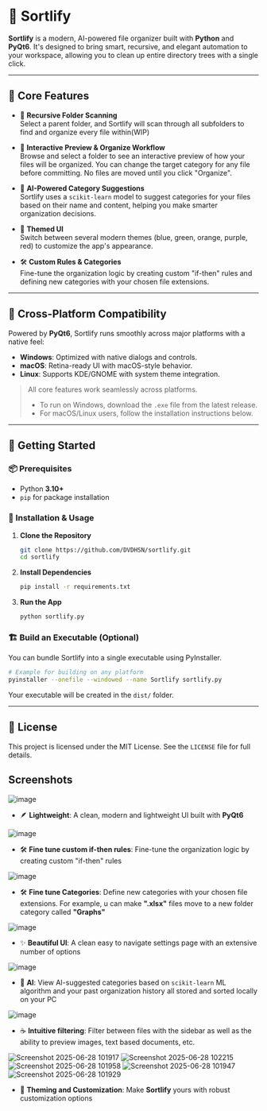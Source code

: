 # 📁 Sortlify

**Sortlify** is a modern, AI-powered file organizer built with **Python** and **PyQt6**. It's designed to bring smart, recursive, and elegant automation to your workspace, allowing you to clean up entire directory trees with a single click.

---

## 🌟 Core Features

- 📂 **Recursive Folder Scanning**  
  Select a parent folder, and Sortlify will scan through all subfolders to find and organize every file within(WIP)

- 📝 **Interactive Preview & Organize Workflow**  
  Browse and select a folder to see an interactive preview of how your files will be organized. You can change the target category for any file before committing. No files are moved until you click "Organize".

- 🤖 **AI-Powered Category Suggestions**  
  Sortlify uses a `scikit-learn` model to suggest categories for your files based on their name and content, helping you make smarter organization decisions.

- 🎨 **Themed UI**  
  Switch between several modern themes (blue, green, orange, purple, red) to customize the app's appearance.

- 🛠 **Custom Rules & Categories**  
  Fine-tune the organization logic by creating custom "if-then" rules and defining new categories with your chosen file extensions.

---

## 🧬 Cross-Platform Compatibility

Powered by **PyQt6**, Sortlify runs smoothly across major platforms with a native feel:

- **Windows**: Optimized with native dialogs and controls.
- **macOS**: Retina-ready UI with macOS-style behavior.
- **Linux**: Supports KDE/GNOME with system theme integration.

> All core features work seamlessly across platforms.
> - To run on Windows, download the `.exe` file from the latest release.
> - For macOS/Linux users, follow the installation instructions below.

---

## 🚀 Getting Started

### 📦 Prerequisites

- Python **3.10+**
- `pip` for package installation

### 🧰 Installation & Usage

1.  **Clone the Repository**
    ```bash
    git clone https://github.com/DVDHSN/sortlify.git
    cd sortlify
    ```

2.  **Install Dependencies**
    ```bash
    pip install -r requirements.txt
    ```

3.  **Run the App**
    ```bash
    python sortlify.py
    ```

### 🏗 Build an Executable (Optional)

You can bundle Sortlify into a single executable using PyInstaller.

```bash
# Example for building on any platform
pyinstaller --onefile --windowed --name Sortlify sortlify.py
```

Your executable will be created in the `dist/` folder.

---

## 🪪 License

This project is licensed under the MIT License. See the `LICENSE` file for full details.

## Screenshots
![image](https://github.com/user-attachments/assets/00fcc1f6-58f8-43c6-973c-8c18c958d678)

- 🪶 **Lightweight**: A clean, modern and lightweight UI built with **PyQt6**

![image](https://github.com/user-attachments/assets/219e2d98-d91f-423c-be64-cecc0f791637)

- 🛠️ **Fine tune custom if-then rules**: Fine-tune the organization logic by creating custom "if-then" rules

![image](https://github.com/user-attachments/assets/455a2cb5-5213-4204-951a-d9037bfb407e)

- 🛠️ **Fine tune Categories**: Define new categories with your chosen file extensions. For example, u can make **".xlsx"** files move to a new folder category called **"Graphs"**

![image](https://github.com/user-attachments/assets/4287806f-d003-4547-bd35-65b243e3b19b)

- ✨ **Beautiful UI**: A clean easy to navigate settings page with an extensive number of options

![image](https://github.com/user-attachments/assets/d2777892-de70-4e27-8f83-7096a25a2d34)

- 🤖 **AI**: View AI-suggested categories based on `scikit-learn` ML algorithm and your past organization history all stored and sorted locally on your PC 

![image](https://github.com/user-attachments/assets/790fdefd-d6f2-4bf2-b958-4a8a7fceb6ae)

- ☕ **Intuitive filtering**: Filter between files with the sidebar as well as the ability to preview images, text based documents, etc.

![Screenshot 2025-06-28 101917](https://github.com/user-attachments/assets/71207fbb-6868-423a-b18e-bfe3a8e9a964)
![Screenshot 2025-06-28 102215](https://github.com/user-attachments/assets/25045fa0-fc65-45b8-b9c0-1bf00e4c7732)
![Screenshot 2025-06-28 101958](https://github.com/user-attachments/assets/f0f04e92-fd47-4ba9-99c9-bd0ea89b325a)
![Screenshot 2025-06-28 101947](https://github.com/user-attachments/assets/cc2f1c08-1b3a-40be-b87b-d597052b6bdd)
![Screenshot 2025-06-28 101929](https://github.com/user-attachments/assets/6a8b76f3-e3e4-44ca-af2f-7deb72096113)

- 🎨 **Theming and Customization**: Make **Sortlify** yours with robust customization options


